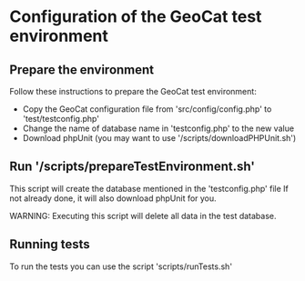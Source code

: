 # Configuration of the GeoCat test environment

## Prepare the environment

Follow these instructions to prepare the GeoCat test environment:

- Copy the GeoCat configuration file from 'src/config/config.php' to 'test/testconfig.php'
- Change the name of database name in 'testconfig.php' to the new value
- Download phpUnit (you may want to use '/scripts/downloadPHPUnit.sh')

## Run '/scripts/prepareTestEnvironment.sh'

This script will create the database mentioned in the 'testconfig.php' file
If not already done, it will also download phpUnit for you.

WARNING: Executing this script will delete all data in the test database.

## Running tests

To run the tests you can use the script 'scripts/runTests.sh'
